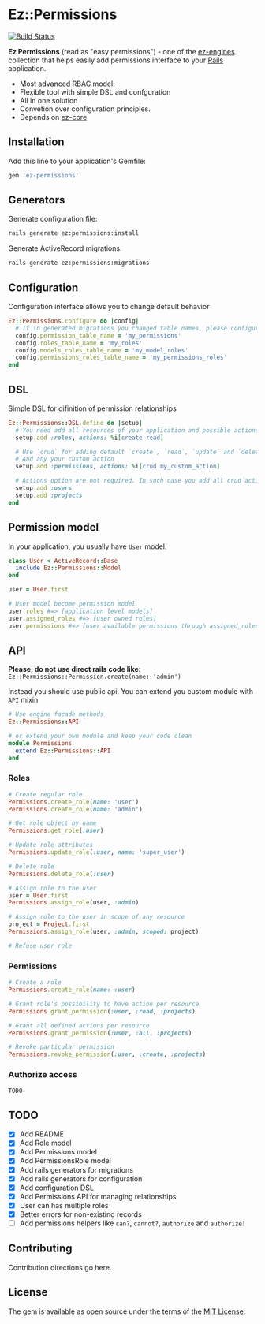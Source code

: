 # Ez::Permissions

[![Build Status](https://travis-ci.org/ez-engines/ez-permissions.svg?branch=master)](https://travis-ci.org/ez-engines/ez-permissions)

**Ez Permissions** (read as "easy permissions") - one of the [ez-engines](https://github.com/ez-engines) collection that helps easily add permissions interface to your [Rails](http://rubyonrails.org/) application.

- Most advanced RBAC model:
- Flexible tool with simple DSL and confguration
- All in one solution
- Convetion over configuration principles.
- Depends on [ez-core](https://github.com/ez-engines/ez-core)

## Installation
Add this line to your application's Gemfile:
```ruby
gem 'ez-permissions'
```

## Generators

Generate configuration file:
```bash
rails generate ez:permissions:install
```

Generate ActiveRecord migrations:
```bash
rails generate ez:permissions:migrations
```

## Configuration

Configuration interface allows you to change default behavior
```ruby
Ez::Permissions.configure do |config|
  # If in generated migrations you changed table names, please configure them here:
  config.permission_table_name = 'my_permissions'
  config.roles_table_name = 'my_roles'
  config.models_roles_table_name = 'my_model_roles'
  config.permissions_roles_table_name = 'my_permissions_roles'
end
```

## DSL

Simple DSL for difinition of permission relationships
```ruby
Ez::Permissions::DSL.define do |setup|
  # You need add all resources of your application and possible actions
  setup.add :roles, actions: %i[create read]

  # Use `crud` for adding default `create`, `read`, `update` and `delete` actions
  # And any your custom action
  setup.add :permissions, actions: %i[crud my_custom_action]

  # Actions option are not required. In such case you add all crud actions by default
  setup.add :users
  setup.add :projects
end
```

## Permission model

In your application, you usually have `User` model.
```ruby
class User < ActiveRecord::Base
  include Ez::Permissions::Model
end

user = User.first

# User model become permission model
user.roles #=> [application level models]
user.assigned_roles #=> [user owned roles]
user.permissions #=> [user available permissions through assigned_roles]
```

## API

**Please, do not use direct rails code like:** `Ez::Permissions::Permission.create(name: 'admin')`

Instead you should use public api. You can extend you custom module with `API` mixin
```ruby
# Use engine facade methods
Ez::Permissions::API

# or extend your own module and keep your code clean
module Permissions
  extend Ez::Permissions::API
end
```

### Roles
```ruby
# Create regular role
Permissions.create_role(name: 'user')
Permissions.create_role(name: 'admin')

# Get role object by name
Permissions.get_role(:user)

# Update role attributes
Permissions.update_role(:user, name: 'super_user')

# Delete role
Permissions.delete_role(:user)

# Assign role to the user
user = User.first
Permissions.assign_role(user, :admin)

# Assign role to the user in scope of any resource
project = Project.first
Permissions.assign_role(user, :admin, scoped: project)

# Refuse user role
```

### Permissions
```ruby
# Create a role
Permissions.create_role(name: :user)

# Grant role's possibility to have action per resource
Permissions.grant_permission(:user, :read, :projects)

# Grant all defined actions per resource
Permissions.grant_permission(:user, :all, :projects)

# Revoke particular permission
Permissions.revoke_permission(:user, :create, :projects)
```

### Authorize access
`TODO`

## TODO
- [x] Add README
- [x] Add Role model
- [x] Add Permissions model
- [x] Add PermissionsRole model
- [x] Add rails generators for migrations
- [x] Add rails generators for configuration
- [x] Add configuration DSL
- [x] Add Permissions API for managing relationships
- [x] User can has multiple roles
- [x] Better errors for non-existing records
- [ ] Add permissions helpers like `can?`, `cannot?`, `authorize` and `authorize!`

## Contributing
Contribution directions go here.

## License
The gem is available as open source under the terms of the [MIT License](https://opensource.org/licenses/MIT).
